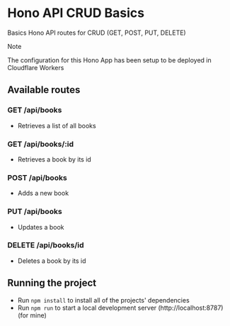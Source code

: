 # Hono API CRUD Basics
Basics Hono API routes for CRUD (GET, POST, PUT, DELETE)

> [!NOTE]  
> The configuration for this Hono App has been setup to be deployed in Cloudflare Workers

## Available routes
### GET /api/books
- Retrieves a list of all books

### GET /api/books/:id
- Retrieves a book by its id

### POST /api/books
- Adds a new book

### PUT /api/books
- Updates a book

### DELETE /api/books/id
- Deletes a book by its id

## Running the project
- Run ``npm install`` to install all of the projects' dependencies
- Run ``npm run`` to start a local development server (http://localhost:8787) (for mine)